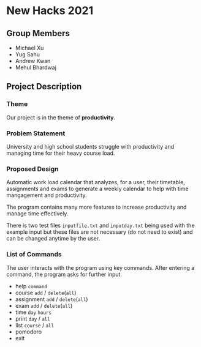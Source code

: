 # New Hacks 2021
## Group Members 
* Michael Xu
* Yug Sahu
* Andrew Kwan
* Mehul Bhardwaj

## Project Description
### Theme
Our project is in the theme of **productivity**. 

### Problem Statement
University and high school students struggle with productivity and managing time for their heavy course load. 

### Proposed Design
Automatic work load calendar that analyzes, for a user, their timetable, assignments and exams to generate a weekly calendar to help with time mangagement and productivity.

The program contains many more features to increase productivity and manage time effectively.

There is two test files `inputfile.txt` and `inputday.txt` being used with the example input but these files are not necessary (do not need to exist) and can be changed anytime by the user.

### List of Commands 
The user interacts with the program using key commands. After entering a command, the program asks for further input. 

* help `command`
* course `add` / `delete`(`all`)
* assignment `add` / `delete`(`all`)
* exam `add` / `delete`(`all`)
* time `day` `hours` 
* print `day` / `all`
* list `course` / `all`
* pomodoro 
* exit
